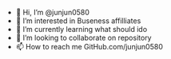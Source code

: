 - 👋 Hi, I’m @junjun0580
- 👀 I’m interested in Buseness affilliates
- 🌱 I’m currently learning what should ido
- 💞️ I’m looking to collaborate on repository
- 📫 How to reach me GitHub.com/junjun0580

<!---
junjun0580/is a ✨ special ✨ repository because its `README.md` (this file) appears on your GitHub profile.
You can click the Preview link to take a look at your changes.
--->
